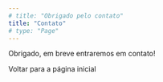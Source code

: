 ```yaml
---
# title: "Obrigado pelo contato"
title: "Contato"
# type: "Page"
---
```


<!-- FIXME Definir página de obrigado -->
<!-- TODO @Iza: traduzir -->

Obrigado, em breve entraremos em contato!

Voltar para a página inicial
